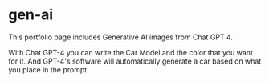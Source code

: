 # gen-ai
This portfolio page includes Generative AI images from Chat GPT 4. 

With Chat GPT-4 you can write the Car Model and the color that you want for it. And GPT-4's software will automatically generate a car based on what you place in the prompt. 

